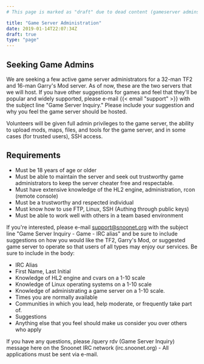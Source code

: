 ```yaml
---
# This page is marked as "draft" due to dead content (gameserver admins)

title: "Game Server Administration"
date: 2019-01-14T22:07:34Z
draft: true
type: "page"
---
```


## Seeking Game Admins

We are seeking a few active game server administrators for a 32-man TF2 and 16-man Garry's Mod server. As of now, these are the two servers that we will host. If you have other suggestions for games and feel that they'll be popular and widely supported, please e-mail {{< email "support" >}} with the subject line "Game Server Inquiry." Please include your suggestion and why you feel the game server should be hosted.

Volunteers will be given full admin privileges to the game server, the ability to upload mods, maps, files, and tools for the game server, and in some cases (for trusted users), SSH access.

## Requirements

* Must be 18 years of age or older
* Must be able to maintain the server and seek out trustworthy game administrators to keep the server cheater free and respectable.
* Must have extensive knowledge of the HL2 engine, administration, rcon (remote console)
* Must be a trustworthy and respected individual
* Must know how to use FTP, Linux, SSH (Authing through public keys)
* Must be able to work well with others in a team based environment

If you're interested, please e-mail support@snoonet.org with the subject line "Game Server Inquiry - Game - IRC alias" and be sure to include suggestions on how you would like the TF2, Garry's Mod, or suggested game server to operate so that users of all types may enjoy our services. Be sure to include in the body:

* IRC Alias
* First Name, Last Initial
* Knowledge of HL2 engine and cvars on a 1-10 scale
* Knowledge of Linux operating systems on a 1-10 scale
* Knowledge of administrating a game server on a 1-10 scale.
* Times you are normally available
* Communities in which you lead, help moderate, or frequently take part of.
* Suggestions
* Anything else that you feel should make us consider you over others who apply

If you have any questions, please /query rdv (Game Server Inquiry) message here on the Snoonet IRC network (irc.snoonet.org) - All applications must be sent via e-mail.

